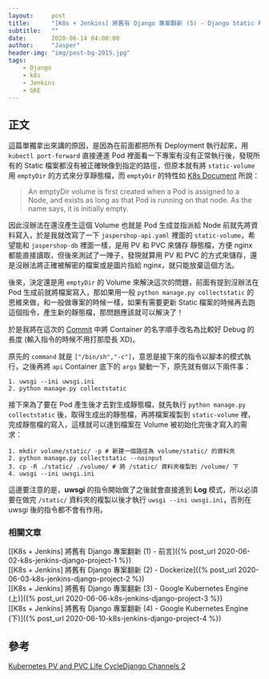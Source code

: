 ```yaml
---
layout:     post
title:      "[K8s + Jenkins] 將舊有 Django 專案翻新 (5) - Django Static File With Nginx"
subtitle:   ""
date:       2020-06-14 04:00:00
author:     "Jasper"
header-img: "img/post-bg-2015.jpg"
tags:
    - Django
    - k8s
    - Jenkins
    - GKE
---
```

## 正文

這篇單獨拿出來講的原因，是因為在前面都把所有 Deployment 執行起來，用 `kubectl port-forward` 直接連進 Pod  裡面看一下專案有沒有正常執行後，發現所有的 Static 檔案都沒有被正確映像到指定的路徑，但原本就有將 `static-volume` 用 `emptyDir` 的方式來分享靜態檔，而 `emptyDir` 的特性如 [K8s Document](https://kubernetes.io/docs/concepts/storage/volumes/#emptydir) 所說：

> An emptyDir volume is first created when a Pod is assigned to a Node, and exists as long as that Pod is running on that node. As the name says, it is initially empty.

因此沒辦法在還沒產生這個 Volume 也就是 Pod 生成並指派給 Node 前就先將資料寫入，於是我就改寫了一下 `jaspershop-api.yaml` 裡面的 `static-volume`，希望能和 `jaspershop-db` 裡面一樣，是用 PV 和 PVC 來儲存 靜態檔，方便 nginx 都能直接讀取，但後來測試了一陣子，發現就算用 PV 和 PVC 的方式來儲存，還是沒辦法將正確被解密的檔案或是圖片指給 nginx，就只能放棄這個方法。

後來，決定還是用 `emptyDir` 的 Volume 來解決這次的問題，前面有提到沒辦法在 Pod 生成前就將檔案寫入，那如果用一般 `python manage.py collectstatic` 的思維來做，和一般做專案的時候一樣，如果有需要更新 Static 檔案的時候再去跑這個指令，產生新的靜態檔，那問題應該就可以解決了！

於是我將在這次的 [Commit](https://github.com/JasperSui/k8s-jenkins-django-jasper-shop/commit/ca16b92eaf04fe2d391ff0bd0871cd4c01eca230) 中將 Container 的名字順手改名為比較好 Debug 的長度 (輸入指令的時候不用打那麼長 XD)。

原先的 `command` 就是 `["/bin/sh","-c"]`，意思是接下來的指令以腳本的模式執行，之後再將 `api` Container 底下的 `args` 變動一下，原先就有做以下兩件事：

```shell
1. uwsgi --ini uwsgi.ini
2. python manage.py collectstatic
```

接下來為了要在 Pod 產生後才去對生成靜態檔，就先執行 `python manage.py collectstatic` 後，取得生成出的靜態檔，再將檔案複製到 `static-volume` 裡，完成靜態檔的寫入，這樣就可以達到檔案在 Volume 被初始化完後才寫入的需求：

```shell
1. mkdir volume/static/ -p # 新建一個路徑為 volume/static/ 的資料夾
2. python manage.py collectstatic --noinput
3. cp -R ./static/ ./volume/ # 將 /static/ 資料夾複製到 /volume/ 下
4. uwsgi --ini uwsgi.ini 
```

這邊要注意的是，**uwsgi** 的指令開始做了之後就會直接進到 **Log** 模式，所以必須要在做完 `/static/` 資料夾的複製以後才執行 `uwsgi --ini uwsgi.ini`，否則在 uwsgi 後的指令都不會有作用。

### 相關文章
[[K8s + Jenkins] 將舊有 Django 專案翻新 (1) - 前言]({% post_url 2020-06-02-k8s-jenkins-django-project-1 %})<br>
[[K8s + Jenkins] 將舊有 Django 專案翻新 (2) - Dockerize]({% post_url 2020-06-03-k8s-jenkins-django-project-2 %})<br>
[[K8s + Jenkins] 將舊有 Django 專案翻新 (3) - Google Kubernetes Engine (上)]({% post_url 2020-06-06-k8s-jenkins-django-project-3 %})<br>
[[K8s + Jenkins] 將舊有 Django 專案翻新 (4) - Google Kubernetes Engine (下)]({% post_url 2020-06-10-k8s-jenkins-django-project-4 %})

## 參考

[Kubernetes PV and PVC Life CycleDjango Channels 2](https://wiki.shileizcc.com/confluence/display/KUB/Kubernetes+PV+and+PVC+Life+Cycle)